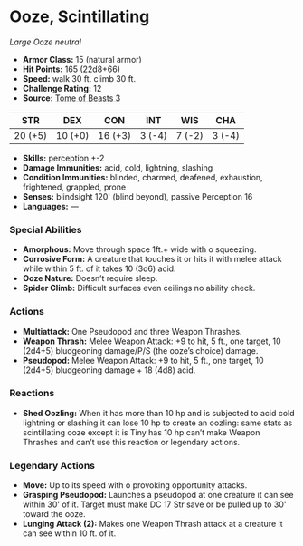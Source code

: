 # Ooze, Scintillating

*Large* *Ooze* *neutral*

- **Armor Class:** 15 (natural armor)
- **Hit Points:** 165 (22d8+66)
- **Speed:** walk 30 ft. climb 30 ft.
- **Challenge Rating:** 12
- **Source:** [Tome of Beasts 3](https://koboldpress.com/kpstore/product/tome-of-beasts-2-for-5th-edition/)

| STR | DEX | CON | INT | WIS | CHA |
| --- | --- | --- | --- | --- | --- |
| 20 (+5) | 10 (+0) | 16 (+3) | 3 (-4) | 7 (-2) | 3 (-4) |

- **Skills:** perception +-2
- **Damage Immunities:** acid, cold, lightning, slashing
- **Condition Immunities:** blinded, charmed, deafened, exhaustion, frightened, grappled, prone
- **Senses:** blindsight 120' (blind beyond), passive Perception 16
- **Languages:** —
### Special Abilities
- **Amorphous:** Move through space 1ft.+ wide with o squeezing.
- **Corrosive Form:** A creature that touches it or hits it with melee attack while within 5 ft. of it takes 10 (3d6) acid.
- **Ooze Nature:** Doesn’t require sleep.
- **Spider Climb:** Difficult surfaces even ceilings no ability check.
### Actions
- **Multiattack:** One Pseudopod and three Weapon Thrashes.
- **Weapon Thrash:** Melee Weapon Attack: +9 to hit, 5 ft., one target, 10 (2d4+5) bludgeoning damage/P/S (the ooze’s choice) damage.
- **Pseudopod:** Melee Weapon Attack: +9 to hit, 5 ft., one target, 10 (2d4+5) bludgeoning damage + 18 (4d8) acid.
### Reactions
- **Shed Oozling:** When it has more than 10 hp and is subjected to acid cold lightning or slashing it can lose 10 hp to create an oozling: same stats as scintillating ooze except it is Tiny has 10 hp can’t make Weapon Thrashes and can’t use this reaction or legendary actions.


### Legendary Actions
- **Move:** Up to its speed with o provoking opportunity attacks.
- **Grasping Pseudopod:** Launches a pseudopod at one creature it can see within 30' of it. Target must make DC 17 Str save or be pulled up to 30' toward the ooze.
- **Lunging Attack (2):** Makes one Weapon Thrash attack at a creature it can see within 10 ft. of it.
